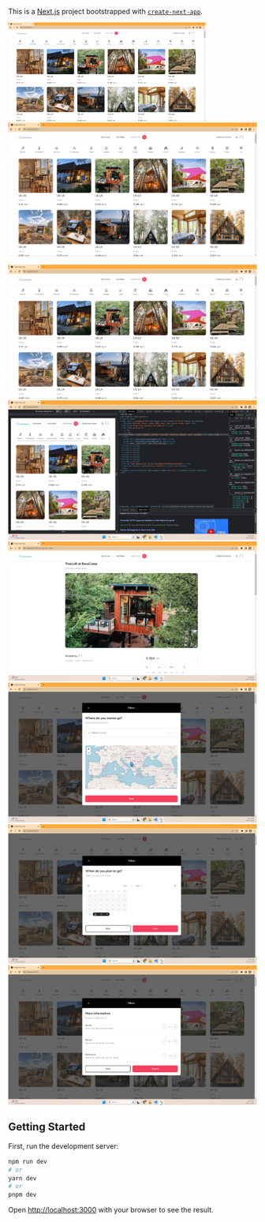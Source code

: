 This is a [Next.js](https://nextjs.org/) project bootstrapped with [`create-next-app`](https://github.com/vercel/next.js/tree/canary/packages/create-next-app).

<img src="./screenshots/homepage.png" width=400 height=200 > ![](./screenshots/homepage.png)

![HomePage](/screenshots/homepage.png)
![HomePageResponsive](./screenshots/homepager.png)
![ListingPage](./screenshots/list.png)
![Search1](./screenshots/search.png)
![Search2](./screenshots/search1.png)
![Search3](./screenshots/search2.png)

## Getting Started

First, run the development server:

```bash
npm run dev
# or
yarn dev
# or
pnpm dev
```

Open [http://localhost:3000](http://localhost:3000) with your browser to see the result.

